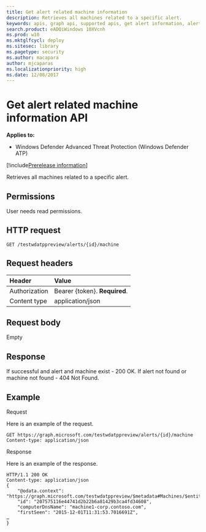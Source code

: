 ```yaml
---
title: Get alert related machine information 
description: Retrieves all machines related to a specific alert.
keywords: apis, graph api, supported apis, get alert information, alert information, related machine
search.product: eADQiWindows 10XVcnh
ms.prod: w10
ms.mktglfcycl: deploy
ms.sitesec: library
ms.pagetype: security
ms.author: macapara
author: mjcaparas
ms.localizationpriority: high
ms.date: 12/08/2017
---
```


# Get alert related machine information API

**Applies to:**

- Windows Defender Advanced Threat Protection (Windows Defender ATP)

[!include[Prerelease information](prerelease.md)]

Retrieves all machines related to a specific alert.

## Permissions
User needs read permissions.

## HTTP request
```
GET /testwdatppreview/alerts/{id}/machine
```

## Request headers

Header | Value 
:---|:---
Authorization | Bearer {token}. **Required**.
Content type | application/json


## Request body
Empty

## Response
If successful and alert and machine exist - 200 OK.
If alert not found or machine not found - 404 Not Found.

## Example

Request

Here is an example of the request.

```
GET https://graph.microsoft.com/testwdatppreview/alerts/{id}/machine
Content-type: application/json
```

Response

Here is an example of the response.


```
HTTP/1.1 200 OK
Content-type: application/json
{
    "@odata.context": "https://graph.microsoft.com/testwdatppreview/$metadata#Machines/$entity",
    "id": "207575116e44741d2b22b6a81429b3ca4fd34608",
    "computerDnsName": "machine1-corp.contoso.com",
    "firstSeen": "2015-12-01T11:31:53.7016691Z",
…
}
```
